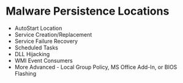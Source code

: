 # Malware Persistence Locations

- AutoStart Location
- Service Creation/Replacement
- Service Failure Recovery
- Scheduled Tasks
- DLL Hijacking
- WMI Event Consumers
- More Advanced - Local Group Policy, MS Office Add-In, or BIOS Flashing
